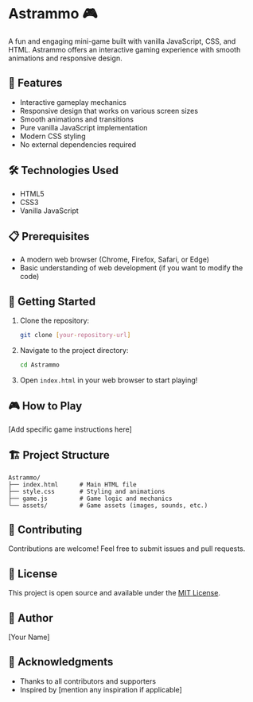 # Astrammo 🎮

A fun and engaging mini-game built with vanilla JavaScript, CSS, and HTML. Astrammo offers an interactive gaming experience with smooth animations and responsive design.

## 🚀 Features

-   Interactive gameplay mechanics
-   Responsive design that works on various screen sizes
-   Smooth animations and transitions
-   Pure vanilla JavaScript implementation
-   Modern CSS styling
-   No external dependencies required

## 🛠️ Technologies Used

-   HTML5
-   CSS3
-   Vanilla JavaScript

## 📋 Prerequisites

-   A modern web browser (Chrome, Firefox, Safari, or Edge)
-   Basic understanding of web development (if you want to modify the code)

## 🚀 Getting Started

1. Clone the repository:

    ```bash
    git clone [your-repository-url]
    ```

2. Navigate to the project directory:

    ```bash
    cd Astrammo
    ```

3. Open `index.html` in your web browser to start playing!

## 🎮 How to Play

[Add specific game instructions here]

## 🏗️ Project Structure

```
Astrammo/
├── index.html      # Main HTML file
├── style.css       # Styling and animations
├── game.js         # Game logic and mechanics
└── assets/         # Game assets (images, sounds, etc.)
```

## 🤝 Contributing

Contributions are welcome! Feel free to submit issues and pull requests.

## 📝 License

This project is open source and available under the [MIT License](LICENSE).

## 👥 Author

[Your Name]

## 🙏 Acknowledgments

-   Thanks to all contributors and supporters
-   Inspired by [mention any inspiration if applicable]
